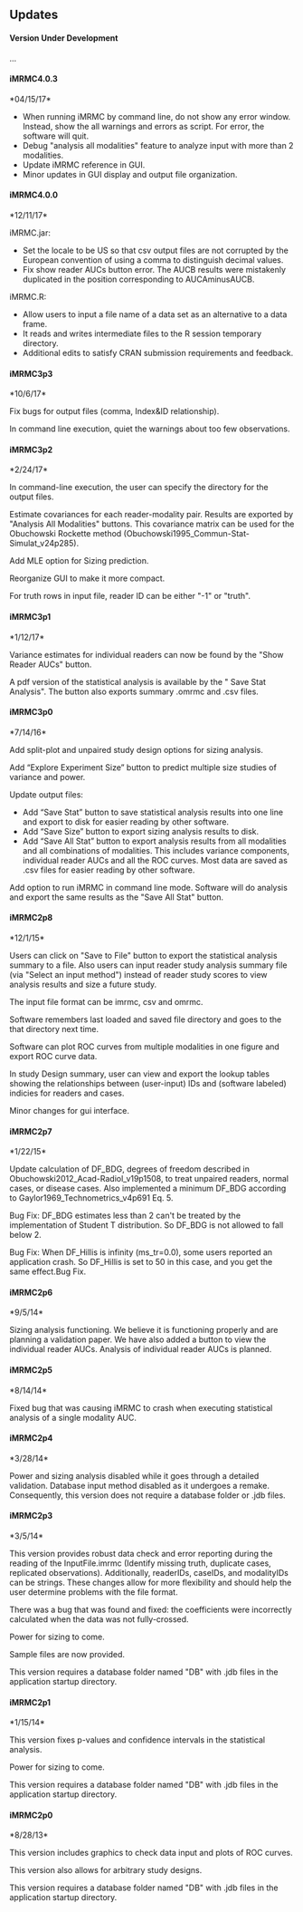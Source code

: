 <h2>Updates</h2>

<h4>Version Under Development</h4>
...

<h4>iMRMC4.0.3</h4>
*04/15/17*

*	When running iMRMC by command line, do not show any error window. Instead, show the all warnings and errors as script. For error, the software will quit.
* Debug "analysis all modalities" feature to analyze input with more than 2 modalities.
*	Update iMRMC reference in GUI.
*	Minor updates in GUI display and output file organization.


<h4>iMRMC4.0.0</h4>
*12/11/17*

iMRMC.jar: 
  * Set the locale to be US so that csv output files are not corrupted by the European convention of using a comma to distinguish decimal values. 
  * Fix show reader AUCs button error. The AUCB results were mistakenly duplicated in the position corresponding to AUCAminusAUCB. 

iMRMC.R:
  * Allow users to input a file name of a data set as an alternative to a data frame.
  * It reads and writes intermediate files to the R session temporary directory.
  * Additional edits to satisfy CRAN submission requirements and feedback.  


<h4>iMRMC3p3</h4>
*10/6/17*

Fix bugs for output files (comma, Index&ID relationship).

In command line execution, quiet the warnings about too few observations. 


<h4>iMRMC3p2</h4>
*2/24/17*

In command-line execution, the user can specify the directory for the output files.

Estimate covariances for each reader-modality pair. Results are exported by "Analysis All Modalities" buttons. This covariance matrix can be used for the Obuchowski Rockette method (Obuchowski1995_Commun-Stat-Simulat_v24p285).

Add MLE option for Sizing prediction.

Reorganize GUI to make it more compact.

For truth rows in input file, reader ID can be either "-1" or "truth".


<h4>iMRMC3p1</h4>
*1/12/17*

Variance estimates for individual readers can now be found by the "Show Reader AUCs" button.

A pdf version of the statistical analysis is available by the " Save Stat Analysis". The button also exports summary .omrmc and .csv files.


<h4>iMRMC3p0</h4>
*7/14/16*

Add split-plot and unpaired study design options for sizing analysis.

Add “Explore Experiment Size” button to predict multiple size studies of variance and power.

Update output files:
  * Add “Save Stat” button to save statistical analysis results into one line and export to disk for easier reading by other software.
  * Add “Save Size” button to export sizing analysis results to disk.
  * Add “Save All Stat” button to export analysis results from all modalities and all combinations of modalities. This includes variance components, individual reader AUCs and all the ROC curves. Most data are saved as .csv files for easier reading by other software.

Add option to run iMRMC in command line mode. Software will do analysis and export the same results as the "Save All Stat" button.


<h4>iMRMC2p8</h4>
*12/1/15*

Users can click on "Save to File" button to export the statistical analysis summary to a file. Also users can input reader study analysis summary file (via "Select an input method") instead of reader study scores to view analysis results and size a future study.

The input file format can be imrmc, csv and omrmc.

Software remembers last loaded and saved file directory and goes to the that directory next time.

Software can plot ROC curves from multiple modalities in one figure and export ROC curve data.

In study Design summary, user can view and export the lookup tables showing the relationships between (user-input) IDs and (software labeled) indicies for readers and cases.

Minor changes for gui interface.


<h4>iMRMC2p7</h4>
*1/22/15*

Update calculation of DF_BDG, degrees of freedom described in Obuchowski2012_Acad-Radiol_v19p1508, to treat unpaired readers, normal cases, or disease cases. Also implemented a minimum DF_BDG according to Gaylor1969_Technometrics_v4p691 Eq. 5. 

Bug Fix: DF_BDG estimates less than 2 can't be treated by the implementation of Student T distribution. So DF_BDG is not allowed to fall below 2. 

Bug Fix: When DF_Hillis is infinity (ms_tr=0.0), some users reported an application crash. So DF_Hillis is set to 50 in this case, and you get the same effect.Bug Fix.


<h4>iMRMC2p6</h4>
*9/5/14*

Sizing analysis functioning. We believe it is functioning properly and are planning a validation paper. We have also added a button to view the individual reader AUCs. Analysis of individual reader AUCs is planned. 


<h4>iMRMC2p5</h4>
*8/14/14*

Fixed bug that was causing iMRMC to crash when executing statistical analysis of a single modality AUC.


<h4>iMRMC2p4</h4>
*3/28/14*

Power and sizing analysis disabled while it goes through a detailed validation. 
Database input method disabled as it undergoes a remake. Consequently, this version does not require a database folder or .jdb files.


<h4>iMRMC2p3</h4>
*3/5/14*

This version provides robust data check and error reporting during the reading of the InputFile.imrmc (Identify missing truth, duplicate cases, replicated observations). Additionally, readerIDs, caseIDs, and modalityIDs can be strings. These changes allow for more flexibility and should help the user determine problems with the file format. 

There was a bug that was found and fixed: the coefficients were incorrectly calculated when the data was not fully-crossed. 

Power for sizing to come. 

Sample files are now provided. 

This version requires a database folder named "DB" with .jdb files in the application startup directory.


<h4>iMRMC2p1</h4>
*1/15/14*

This version fixes p-values and confidence intervals in the statistical analysis. 

Power for sizing to come. 

This version requires a database folder named "DB" with .jdb files in the application startup directory.


<h4>iMRMC2p0</h4>
*8/28/13*

This version includes graphics to check data input and plots of ROC curves. 

This version also allows for arbitrary study designs. 

This version requires a database folder named "DB" with .jdb files in the application startup directory.




